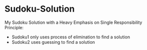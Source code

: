 Sudoku-Solution
===============
My Sudoku Solution with a Heavy Emphasis on Single Responsibility Principle: 
* Sudoku1 only uses process of elimination to find a solution
* Sudoku2 uses guessing to find a solution
